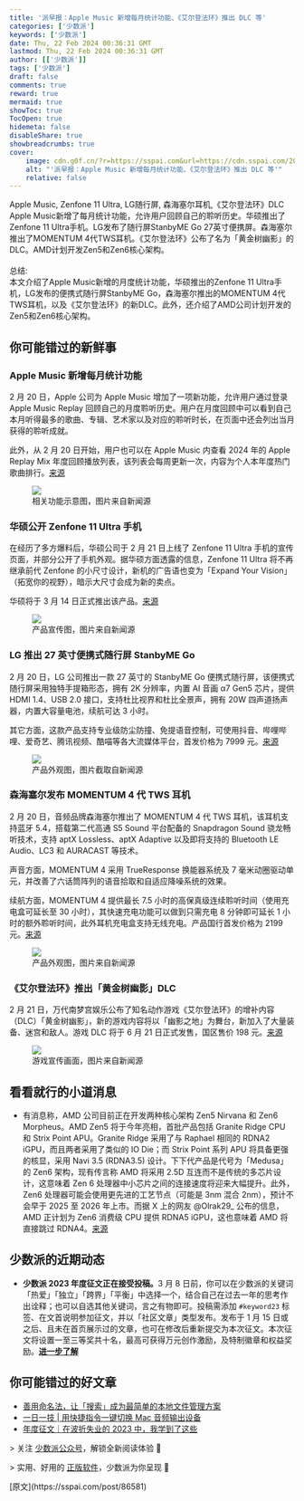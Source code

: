 ```yaml
---
title: '派早报：Apple Music 新增每月统计功能、《艾尔登法环》推出 DLC 等'
categories: ['少数派']
keywords: ['少数派']
date: Thu, 22 Feb 2024 00:36:31 GMT
lastmod: Thu, 22 Feb 2024 00:36:31 GMT
author: [['少数派']]
tags: ['少数派']
draft: false 
comments: true
reward: true 
mermaid: true 
showToc: true 
TocOpen: true 
hidemeta: false 
disableShare: true 
showbreadcrumbs: true 
cover:
    image: cdn.g0f.cn/?r=https://sspai.com&url=https://cdn.sspai.com/2024/02/22/6bf5e03ba72eea7a9a6f3d1f55e02f5b.jpg?imageView2/2/w/1120/q/90/interlace/1/ignore-error/1
    alt: "'派早报：Apple Music 新增每月统计功能、《艾尔登法环》推出 DLC 等'"
    relative: false
---
```


<div>

<div> Apple Music, Zenfone 11 Ultra, LG随行屏, 森海塞尔耳机,《艾尔登法环》DLC <br/>Apple Music新增了每月统计功能，允许用户回顾自己的聆听历史。华硕推出了Zenfone 11 Ultra手机。LG发布了随行屏StanbyME Go 27英寸便携屏。森海塞尔推出了MOMENTUM 4代TWS耳机。《艾尔登法环》公布了名为「黄金树幽影」的DLC。AMD计划开发Zen5和Zen6核心架构。<br/><br/>总结:<br/>本文介绍了Apple Music新增的月度统计功能，华硕推出的Zenfone 11 Ultra手机，LG发布的便携式随行屏StanbyME Go，森海塞尔推出的MOMENTUM 4代TWS耳机，以及《艾尔登法环》的新DLC。此外，还介绍了AMD公司计划开发的Zen5和Zen6核心架构。 <div>
<h2>你可能错过的新鲜事</h2><h3><strong>Apple Music 新增每月统计功能</strong></h3><p>2 月 20 日，Apple 公司为 Apple Music 增加了一项新功能，允许用户通过登录 Apple Music Replay 回顾自己的月度聆听历史。用户在月度回顾中可以看到自己本月听得最多的歌曲、专辑、艺术家以及对应的聆听时长，在页面中还会列出当月获得的聆听成就。</p><p>此外，从 2 月 20 日开始，用户也可以在 Apple Music 内查看 2024 年的 Apple Replay Mix 年度回顾播放列表，该列表会每周更新一次，内容为个人本年度热门歌曲排行。<a href="https://9to5mac.com/2024/02/20/apple-music-replay-monthly/">来源</a></p><figure class="image ss-img-wrapper"><img src="cdn.g0f.cn/?r=https://sspai.com&url=https://cdn.sspai.com/2024/02/22/6bf5e03ba72eea7a9a6f3d1f55e02f5b.jpg?imageView2/2/w/1120/q/90/interlace/1/ignore-error/1"/><figcaption>相关功能示意图，图片来自新闻源</figcaption></figure><h3>华硕公开 Zenfone 11 Ultra 手机</h3><p>在经历了多方爆料后，华硕公司于 2 月 21 日上线了 Zenfone 11 Ultra 手机的宣传页面，并部分公开了手机外观。据华硕方面透露的信息，Zenfone 11 Ultra 将不再继承前代 Zenfone 的小尺寸设计，新机的广告语也变为「Expand Your Vision」（拓宽你的视野），暗示大尺寸会成为新的卖点。</p><p>华硕将于 3 月 14 日正式推出该产品。<a href="https://www.androidcentral.com/phones/asus-zenfone-11-ultra-teaser">来源</a></p><figure class="image ss-img-wrapper"><img src="cdn.g0f.cn/?r=https://sspai.com&url=https://cdn.sspai.com/2024/02/22/870ce3698c19df60f0d4e32120e267c6.jpg?imageView2/2/w/1120/q/90/interlace/1/ignore-error/1"/><figcaption>产品宣传图，图片来自新闻源</figcaption></figure><h3><strong>LG 推出 27 英寸便携式随行屏 StanbyME Go</strong></h3><p>2 月 20 日，LG 公司推出一款 27 英寸的 StanbyME Go 便携式随行屏，该便携式随行屏采用独特手提箱形态，拥有 2K 分辨率，内置 AI 音画 α7 Gen5 芯片，提供 HDMI 1.4、USB 2.0 接口，支持杜比视界和杜比全景声，拥有 20W 四声道扬声器，内置大容量电池，续航可达 3 小时。</p><p>其它方面，这款产品支持专业级防尘防撞、免提语音控制，可使用抖音、哔哩哔哩、爱奇艺、腾讯视频、酷喵等各大流媒体平台，首发价格为 7999 元。<a href="https://www.ithome.com/0/751/100.htm">来源</a></p><figure class="image ss-img-wrapper"><img src="cdn.g0f.cn/?r=https://sspai.com&url=https://cdn.sspai.com/2024/02/22/article/ecc1d3b2210083e7ef266c5dc743d5b7?imageView2/2/w/1120/q/90/interlace/1/ignore-error/1"/><figcaption>产品外观图，图片截取自新闻源</figcaption></figure><h3><strong>森海塞尔发布 MOMENTUM 4 代 TWS 耳机</strong></h3><p>2 月 20 日，音频品牌森海塞尔推出了 MOMENTUM 4 代 TWS 耳机，该耳机支持蓝牙 5.4，搭载第二代高通 S5 Sound 平台配备的 Snapdragon Sound 骁龙畅听技术，支持 aptX Lossless、aptX Adaptive 以及即将支持的 Bluetooth LE Audio、LC3 和 AURACAST 等技术。</p><p>声音方面，MOMENTUM 4 采用 TrueResponse 换能器系统及 7 毫米动圈驱动单元，并改善了六话筒阵列的语音拾取和自适应降噪系统的效果。</p><p>续航方面，MOMENTUM 4 提供最长 7.5 小时的高保真级连续聆听时间（使用充电盒可延长至 30 小时），其快速充电功能可以做到只需充电 8 分钟即可延长 1 小时的额外聆听时间，此外耳机充电盒支持无线充电。产品国行首发价格为 2199 元。<a href="https://www.ithome.com/0/751/086.htm">来源</a></p><figure class="image ss-img-wrapper"><img src="cdn.g0f.cn/?r=https://sspai.com&url=https://cdn.sspai.com/2024/02/22/article/4ed9b891c26eb87fbe3d628efcb4ff3d?imageView2/2/w/1120/q/90/interlace/1/ignore-error/1"/><figcaption>产品外观图，图片来自新闻源</figcaption></figure><h3>《艾尔登法环》推出「黄金树幽影」DLC</h3><p>2 月 21 日，万代南梦宫娱乐公布了知名动作游戏《艾尔登法环》的增补内容（DLC）「黄金树幽影」，新的游戏内容将以「幽影之地」为舞台，新加入了大量装备、迷宫和敌人。游戏 DLC 将于 6 月 21 日正式发售，国区售价 198 元。<a href="https://www.gcores.com/articles/177894">来源</a></p><figure class="image ss-img-wrapper"><img src="cdn.g0f.cn/?r=https://sspai.com&url=https://cdn.sspai.com/2024/02/22/e5aa6d60479315913010345eb7c9637d.jpg?imageView2/2/w/1120/q/90/interlace/1/ignore-error/1"/><figcaption>游戏宣传画面，图片来自新闻源</figcaption></figure><h2>看看就行的小道消息</h2><ul><li>有消息称，AMD 公司目前正在开发两种核心架构 Zen5 Nirvana 和 Zen6 Morpheus。AMD Zen5 将于今年亮相，首批产品包括 Granite Ridge CPU 和 Strix Point APU。Granite Ridge 采用了与 Raphael 相同的 RDNA2 iGPU，而且两者采用了类似的 IO Die；而 Strix Point 系列 APU 将具备更强的核显，采用 Navi 3.5 (RDNA3.5) 设计。下下代产品是代号为「Medusa」的 Zen6 架构，现有传言称 AMD 将采用 2.5D 互连而不是传统的多芯片设计，这意味着 Zen 6 处理器中小芯片之间的连接速度将迎来大幅提升。此外，Zen6 处理器可能会使用更先进的工艺节点（可能是 3nm 混合 2nm），预计不会早于 2025 至 2026 年上市。而据 X 上的网友 @Olrak29_ 公布的信息，AMD 正计划为 Zen6 消费级 CPU 提供 RDNA5 iGPU，这也意味着 AMD 将直接跳过 RDNA4。<a href="https://www.ithome.com/0/751/090.htm">来源</a></li></ul><h2>少数派的近期动态</h2><ul><li><strong>少数派 2023 年度征文正在接受投稿。</strong>3 月 8 日前，你可以在少数派的关键词「热爱」「独立」「跨界」「平衡」中选择一个，结合自己在过去一年的思考作出诠释；也可以自选其他关键词，言之有物即可。投稿需添加 <code>#keyword23</code> 标签、在文首说明参加征文，并以「社区文章」类型发布。发布于 1 月 15 日或之后、且未在首页展示过的文章，也可在修改后重新提交为本次征文。本次征文将设置一至三等奖共十名，最高可获得万元创作激励，及特制徽章和权益奖励。<a href="https://sspai.com/post/86409"><strong>进一步了解</strong></a></li></ul><h2>你可能错过的好文章</h2><ul><li><a href="https://sspai.com/post/86393">善用命名法，让「搜索」成为最简单的本地文件管理方案</a></li><li><a href="https://sspai.com/post/86520">一日一技 | 用快捷指令一键切换 Mac 音频输出设备</a></li><li><a href="https://sspai.com/post/86509">年度征文｜在波折失业的 2023 中，我学到了这些</a></li></ul><p>&gt; 关注 <a href="https://sspai.com/s/J71e">少数派公众号</a>，解锁全新阅读体验 📰</p><p>&gt; 实用、好用的 <a href="https://sspai.com/mall">正版软件</a>，少数派为你呈现 🚀</p>
</div></div>
</div>

<div>
[原文](https://sspai.com/post/86581)
</div>

